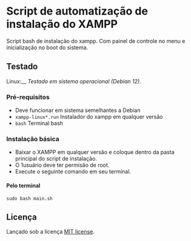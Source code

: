 # Script de automatização de instalação do XAMPP
Script bash de instalação do xampp. Com painel de controle no menu e inicialização no boot do sistema.

## Testado

Linux:__ _Testado em sistema operacional (Debian 12)._

### Pré-requisitos

* Deve funcionar em sistema semelhantes a Debian
* `xampp-linux*.run` Instalador do xampp em qualquer versão
* `bash` Terminal bash

### Instalação básica

* Baixar o XAMPP em qualquer versão e coloque dentro da pasta principal do script de instalação. 
* O 1usuário deve ter permisão de root.
* Execute o seguinte comando em seu terminal.

#### Pelo terminal

```shell
sudo bash main.sh
```

## Licença

Lançado sob a licença [MIT license](LICENSE.md).
